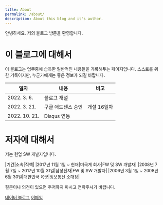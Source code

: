 ```yaml
---
title: About
permalink: /about/
description: About this blog and it's author.
---
```



안녕하세요. 저의 블로그 방문을 환영합니다. 


이 블로그에 대해서
===


이 블로그는 업무중에 습득한 일반적인 내용들을 기록해두는 페이지입니다. 
스스로를 위한 기록이지만, 누군가에게는 좋은 정보가 되길 바랍니다. 


|일자|내용|비고|
|---|---|---|
|2022. 3. 6.|블로그 개설|   |
|2022. 3. 21.|구글 애드센스 승인|개설 16일차|
|2022. 10. 21.|Disqus 연동|   |


저자에 대해서
===


저는 현업 SW 개발자입니다. 


|기간|소속|직책|
|2017년 11월 1일 ~ 현재|미국계 회사|FW 및 SW 개발자|
|2008년 7월 7일 ~ 2017년 10월 31일|삼성전자|FW 및 SW 개발자|
|2006년 3월 1일 ~ 2008년 6월 30일|대한민국 육군|정보통신 소대장|


질문이나 의견이 있으면 주저하지 마시고 연락주시기 바랍니다. 


[네이버 블로그](https://blog.naver.com/boyinblue) 
[이메일](mailto:boyinblue@hanmail.net)
